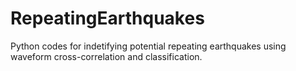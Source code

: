 # RepeatingEarthquakes
Python codes for indetifying potential repeating earthquakes using waveform cross-correlation and classification. 
